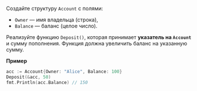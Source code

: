Создайте структуру `Account` с полями:

- `Owner` — имя владельца (строка),
- `Balance` — баланс (целое число).

Реализуйте функцию `Deposit()`, которая принимает **указатель на `Account`** и сумму пополнения. Функция должна увеличить баланс на указанную сумму.

**Пример**

```go
acc := Account{Owner: "Alice", Balance: 100}
Deposit(&acc, 50)
fmt.Println(acc.Balance) // 150
```
